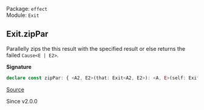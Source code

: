 Package: `effect`<br />
Module: `Exit`<br />

## Exit.zipPar

Parallelly zips the this result with the specified result or else returns
the failed `Cause<E | E2>`.

**Signature**

```ts
declare const zipPar: { <A2, E2>(that: Exit<A2, E2>): <A, E>(self: Exit<A, E>) => Exit<[A, A2], E2 | E>; <A, E, A2, E2>(self: Exit<A, E>, that: Exit<A2, E2>): Exit<[A, A2], E | E2>; }
```

[Source](https://github.com/Effect-TS/effect/tree/main/packages/effect/src/Exit.ts#L415)

Since v2.0.0